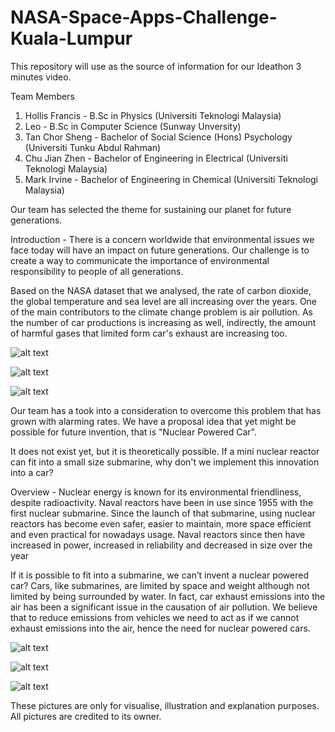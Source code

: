 # NASA-Space-Apps-Challenge-Kuala-Lumpur
This repository will use as the source of information for our Ideathon 3 minutes video.

Team Members
1) Hollis Francis - B.Sc in Physics (Universiti Teknologi Malaysia)
2) Leo - B.Sc in Computer Science (Sunway Unversity)
3) Tan Chor Sheng - Bachelor of Social Science (Hons) Psychology (Universiti Tunku Abdul Rahman)
4) Chu Jian Zhen - Bachelor of Engineering in Electrical (Universiti Teknologi Malaysia)
5) Mark Irvine - Bachelor of Engineering in Chemical (Universiti Teknologi Malaysia)


Our team has selected the theme for sustaining our planet for future generations.

Introduction - There is a concern worldwide that environmental issues we face today will have an impact on future generations. Our challenge is to create a way to communicate the importance of environmental responsibility to people of all generations.

Based on the NASA dataset that we analysed, the rate of carbon dioxide, the global temperature and sea level are all increasing over the years. One of the main contributors to the climate change problem is air pollution. As the number of car productions is increasing as well, indirectly, the amount of harmful gases that limited form car's exhaust are increasing too.

![alt text](https://github.com/holiz12/NASA-Space-Apps-Challenge-Kuala-Lumpur/blob/main/Nasa_dataset%20on%20carbon%20dioxide.png?raw=true)


![alt text](https://github.com/holiz12/NASA-Space-Apps-Challenge-Kuala-Lumpur/blob/main/Nasa_dataset%20on%20carbon%20dioxide.png?raw=true)


![alt text](https://github.com/holiz12/NASA-Space-Apps-Challenge-Kuala-Lumpur/blob/main/Nasa_dataset%20on%20sea%20level.png?raw=true)

Our team has a took into a consideration to overcome this problem that has grown with alarming rates. We have a proposal idea that yet might be possible for future invention, that is "Nuclear Powered Car".

It does not exist yet, but it is theoretically possible. If a mini nuclear reactor can fit into a small size submarine, why don't we implement this innovation into a car? 

Overview - Nuclear energy is known for its environmental friendliness, despite radioactivity. Naval reactors have been in use since 1955 with the first nuclear submarine. Since the launch of that submarine, using nuclear reactors has become even safer, easier to maintain, more space efficient and even practical for nowadays usage. Naval reactors since then have increased in power, increased in reliability and decreased in size over the year

If it is possible to fit into a submarine, we can’t invent a nuclear powered car? Cars, like submarines, are limited by space and weight although not limited by being surrounded by water. In fact, car exhaust emissions into the air has been a significant issue in the causation of air pollution. We believe that to reduce emissions from vehicles we need to act as if we cannot exhaust emissions into the air, hence the need for nuclear powered cars.

![alt text](https://github.com/holiz12/NASA-Space-Apps-Challenge-Kuala-Lumpur/blob/main/NASA-NERVA-diagram.jpg?raw=true)

![alt text](https://github.com/holiz12/NASA-Space-Apps-Challenge-Kuala-Lumpur/blob/main/ford-nucleon-nuclear-car.jpg?raw=true)

![alt text](https://github.com/holiz12/NASA-Space-Apps-Challenge-Kuala-Lumpur/blob/main/nuclear-powered-car-06.jpg?raw=true)

These pictures are only for visualise, illustration and explanation purposes. 
All pictures are credited to its owner.



